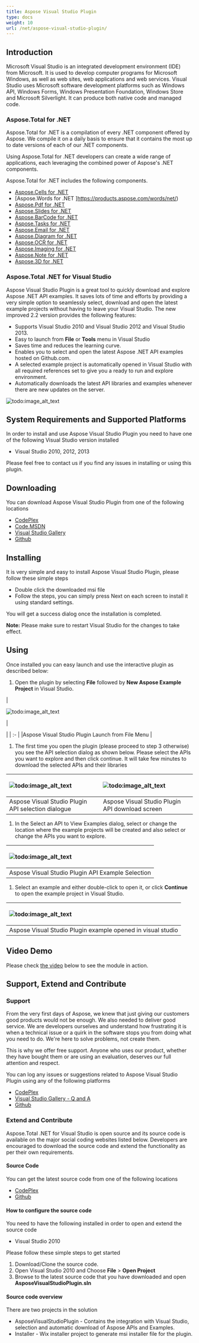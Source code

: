 ```yaml
---
title: Aspose Visual Studio Plugin
type: docs
weight: 10
url: /net/aspose-visual-studio-plugin/
---
```


## **Introduction**
Microsoft Visual Studio is an integrated development environment (IDE) from Microsoft. It is used to develop computer programs for Microsoft Windows, as well as web sites, web applications and web services. Visual Studio uses Microsoft software development platforms such as Windows API, Windows Forms, Windows Presentation Foundation, Windows Store and Microsoft Silverlight. It can produce both native code and managed code.
### **Aspose.Total for .NET**
Aspose.Total for .NET is a compilation of every .NET component offered by Aspose. We compile it on a daily basis to ensure that it contains the most up to date versions of each of our .NET components.

Using Aspose.Total for .NET developers can create a wide range of applications, each leveraging the combined power of Aspose's .NET components.

Aspose.Total for .NET includes the following components.

- [Aspose.Cells for .NET ](https://products.aspose.com/cells/net/)
- [Aspose.Words for .NET ]https://products.aspose.com/words/net/)
- [Aspose.Pdf for .NET ](https://products.aspose.com/pdf/net/)
- [Aspose.Slides for .NET ](https://products.aspose.com/slides/net/)
- [Aspose.BarCode for .NET ](https://products.aspose.com/barcode/net/)
- [Aspose.Tasks for .NET ](https://products.aspose.com/tasks/net/)
- [Aspose.Email for .NET ](https://products.aspose.com/total/net/)
- [Aspose.Diagram for .NET ](https://products.aspose.com/diagram/net/)
- [Aspose.OCR for .NET ](https://products.aspose.com/ocr/net/)
- [Aspose.Imaging for .NET ](https://products.aspose.com/imaging/net/)
- [Aspose.Note for .NET ](https://products.aspose.com/note/net/)
- [Aspose.3D for .NET ](https://products.aspose.com/3d/net/)
### **Aspose.Total .NET for Visual Studio**
Aspose Visual Studio Plugin is a great tool to quickly download and explore Aspose .NET API examples. It saves lots of time and efforts by providing a very simple option to seamlessly select, download and open the latest example projects without having to leave your Visual Studio. The new improved 2.2 version provides the following features:

- Supports Visual Studio 2010 and Visual Studio 2012 and Visual Studio 2013.
- Easy to launch from **File** or **Tools** menu in Visual Studio
- Saves time and reduces the learning curve.
- Enables you to select and open the latest Aspose .NET API examples hosted on Github.com.
- A selected example project is automatically opened in Visual Studio with all required references set to give you a ready to run and explore environment.
- Automatically downloads the latest API libraries and examples whenever there are new updates on the server.

![todo:image_alt_text](aspose-visual-studio-plugin_1)
## **System Requirements and Supported Platforms**
In order to install and use Aspose Visual Studio Plugin you need to have one of the following Visual Studio version installed

- Visual Studio 2010, 2012, 2013

Please feel free to contact us if you find any issues in installing or using this plugin.
## **Downloading**
You can download Aspose Visual Studio Plugin from one of the following locations

- [CodePlex ](https://asposetotalvs.codeplex.com/releases)
- [Code.MSDN ](https://code.msdn.microsoft.com/Aspose3D-for-NET-API-2177d869)
- [Visual Studio Gallery ](https://marketplace.visualstudio.com/)
- [Github ](https://github.com/aspose-total/Aspose.Total-for-.NET/releases)
## **Installing**
It is very simple and easy to install Aspose Visual Studio Plugin, please follow these simple steps

- Double click the downloaded msi file
- Follow the steps, you can simply press Next on each screen to install it using standard settings.

You will get a success dialog once the installation is completed.

**Note:** Please make sure to restart Visual Studio for the changes to take effect.
## **Using**
Once installed you can easy launch and use the interactive plugin as described below:

1. Open the plugin by selecting **File** followed by **New Aspose Example Project** in Visual Studio. 

|<p>![todo:image_alt_text](aspose-visual-studio-plugin_2.png)</p><p>| </p>|
| :- |
|Aspose Visual Studio Plugin Launch from File Menu |
1. The first time you open the plugin (please proceed to step 3 otherwise) you see the API selection dialog as shown below. Please select the APIs you want to explore and then click continue. It will take few minutes to download the selected APIs and their libraries 

|<p>![todo:image_alt_text](aspose-visual-studio-plugin_3)</p><p></p>|<p>![todo:image_alt_text](aspose-visual-studio-plugin_4)</p><p></p>|
| :- | :- |
|Aspose Visual Studio Plugin API selection dialogue |Aspose Visual Studio Plugin API download screen |
1. In the Select an API to View Examples dialog, select or change the location where the example projects will be created and also select or change the APIs you want to explore. 

|<p>![todo:image_alt_text](aspose-visual-studio-plugin_5)</p><p></p>|
| :- |
|Aspose Visual Studio Plugin API Example Selection |
1. Select an example and either double-click to open it, or click **Continue** to open the example project in Visual Studio. 

|<p>![todo:image_alt_text](aspose-visual-studio-plugin_6)</p><p></p>|
| :- |
|Aspose Visual Studio Plugin example opened in visual studio |
## **Video Demo**
Please check [the video](https://www.youtube.com/watch?v=3nfMDRFj5P4) below to see the module in action.
## **Support, Extend and Contribute**
### **Support**
From the very first days of Aspose, we knew that just giving our customers good products would not be enough. We also needed to deliver good service. We are developers ourselves and understand how frustrating it is when a technical issue or a quirk in the software stops you from doing what you need to do. We're here to solve problems, not create them.

This is why we offer free support. Anyone who uses our product, whether they have bought them or are using an evaluation, deserves our full attention and respect.

You can log any issues or suggestions related to Aspose Visual Studio Plugin using any of the following platforms

- [CodePlex ](https://asposetotalvs.codeplex.com/workitem/list/basic)
- [Visual Studio Gallery - Q and A](https://aka.ms/vsmfaq)
- [Github ](https://github.com/aspose-total/Aspose.Total-for-.NET/issues)

### **Extend and Contribute**
Aspose.Total .NET for Visual Studio is open source and its source code is available on the major social coding websites listed below. Developers are encouraged to download the source code and extend the functionality as per their own requirements.
#### **Source Code**
You can get the latest source code from one of the following locations

- [CodePlex ](https://asposetotalvs.codeplex.com/SourceControl/latest)
- [Github ](https://github.com/aspose-total/Aspose.Total-for-.NET)

#### **How to configure the source code**
You need to have the following installed in order to open and extend the source code

- Visual Studio 2010

Please follow these simple steps to get started

1. Download/Clone the source code.
1. Open Visual Studio 2010 and Choose **File** > **Open Project**
1. Browse to the latest source code that you have downloaded and open **AsposeVisualStudioPlugin.sln**
#### **Source code overview**
There are two projects in the solution

- AsposeVisualStudioPlugin - Contains the integration with Visual Studio, selection and automatic download of Aspose APIs and Examples.
- Installer - Wix installer project to generate msi installer file for the plugin.
